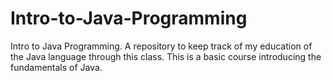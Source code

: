 # Intro-to-Java-Programming
Intro to Java Programming. A repository to keep track of my education of the Java language through this class.
This is a basic course introducing the fundamentals of Java.
